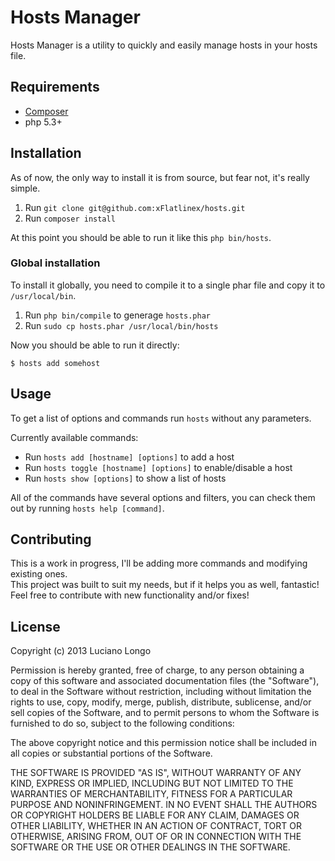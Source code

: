 Hosts Manager
=============

Hosts Manager is a utility to quickly and easily manage hosts in your hosts file.

Requirements
------------

* [Composer](http://getcomposer.org/)
* php 5.3+

Installation
------------

As of now, the only way to install it is from source, but fear not, it's really
simple.

1. Run `git clone git@github.com:xFlatlinex/hosts.git`
2. Run `composer install`

At this point you should be able to run it like this `php bin/hosts`.  

### Global installation

To install it globally, you need to compile it to a single phar file and copy it
to `/usr/local/bin`.

1. Run `php bin/compile` to generage `hosts.phar`
2. Run `sudo cp hosts.phar /usr/local/bin/hosts`

Now you should be able to run it directly:

```
$ hosts add somehost
```

Usage
-----

To get a list of options and commands run `hosts` without any parameters.

Currently available commands:

* Run `hosts add [hostname] [options]` to add a host
* Run `hosts toggle [hostname] [options]` to enable/disable a host
* Run `hosts show [options]` to show a list of hosts

All of the commands have several options and filters, you can check them out by
running `hosts help [command]`.

Contributing
------------

This is a work in progress, I'll be adding more commands and modifying existing
ones.  
This project was built to suit my needs, but if it helps you as well, fantastic!
Feel free to contribute with new functionality and/or fixes!

License
-------

Copyright (c) 2013 Luciano Longo

Permission is hereby granted, free of charge, to any person obtaining a copy
of this software and associated documentation files (the "Software"), to deal
in the Software without restriction, including without limitation the rights
to use, copy, modify, merge, publish, distribute, sublicense, and/or sell
copies of the Software, and to permit persons to whom the Software is furnished
to do so, subject to the following conditions:

The above copyright notice and this permission notice shall be included in all
copies or substantial portions of the Software.

THE SOFTWARE IS PROVIDED "AS IS", WITHOUT WARRANTY OF ANY KIND, EXPRESS OR
IMPLIED, INCLUDING BUT NOT LIMITED TO THE WARRANTIES OF MERCHANTABILITY,
FITNESS FOR A PARTICULAR PURPOSE AND NONINFRINGEMENT. IN NO EVENT SHALL THE
AUTHORS OR COPYRIGHT HOLDERS BE LIABLE FOR ANY CLAIM, DAMAGES OR OTHER
LIABILITY, WHETHER IN AN ACTION OF CONTRACT, TORT OR OTHERWISE, ARISING FROM,
OUT OF OR IN CONNECTION WITH THE SOFTWARE OR THE USE OR OTHER DEALINGS IN
THE SOFTWARE.